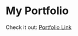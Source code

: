 
# My Portfolio
Check it out: [Portfolio Link](https://www.youware.com/project/divyasrimoparthi-protfolio-ysut1aeziq?enter_from=share)
